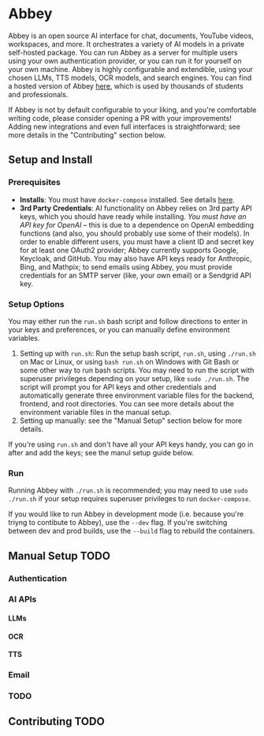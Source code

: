 # Abbey

Abbey is an open source AI interface for chat, documents, YouTube videos, workspaces, and more. It orchestrates a variety of AI models in a private self-hosted package. You can run Abbey as a server for multiple users using your own authentication provider, or you can run it for yourself on your own machine. Abbey is highly configurable and extendible, using your chosen LLMs, TTS models, OCR models, and search engines. You can find a hosted version of Abbey [here](https://abbey.us.ai), which is used by thousands of students and professionals.

If Abbey is not by default configurable to your liking, and you're comfortable writing code, please consider opening a PR with your improvements! Adding new integrations and even full interfaces is straightforward; see more details in the "Contributing" section below.

## Setup and Install

### Prerequisites

- **Installs**: You must have `docker-compose` installed. See details [here](https://docs.docker.com/compose/install/).
- **3rd Party Credentials**: AI functionality on Abbey relies on 3rd party API keys, which you should have ready while installing. *You must have an API key for OpenAI* – this is due to a dependence on OpenAI embedding functions (and also, you should probably use some of their models). In order to enable different users, you must have a client ID and secret key for at least one OAuth2 provider; Abbey currently supports Google, Keycloak, and GitHub. You may also have API keys ready for Anthropic, Bing, and Mathpix; to send emails using Abbey, you must provide credentials for an SMTP server (like, your own email) or a Sendgrid API key.

### Setup Options

You may either run the `run.sh` bash script and follow directions to enter in your keys and preferences, or you can manually define environment variables.

1. Setting up with `run.sh`: Run the setup bash script, `run.sh`, using `./run.sh` on Mac or Linux, or using `bash run.sh` on Windows with Git Bash or some other way to run bash scripts. You may need to run the script with superuser privileges depending on your setup, like `sudo ./run.sh`. The script will prompt you for API keys and other credentials and automatically generate three environment variable files for the backend, frontend, and root directories. You can see more details about the environment variable files in the manual setup.
2. Setting up manually: see the "Manual Setup" section below for more details.

If you're using `run.sh` and don't have all your API keys handy, you can go in after and add the keys; see the manul setup guide below.

### Run

Running Abbey with `./run.sh` is recommended; you may need to use `sudo ./run.sh` if your setup requires superuser privileges to run `docker-compose`.

If you would like to run Abbey in development mode (i.e. because you're triyng to contibute to Abbey), use the `--dev` flag. If you're switching between dev and prod builds, use the `--build` flag to rebuild the containers.

## Manual Setup TODO

### Authentication

### AI APIs

#### LLMs

#### OCR

#### TTS

### Email

### TODO

## Contributing TODO